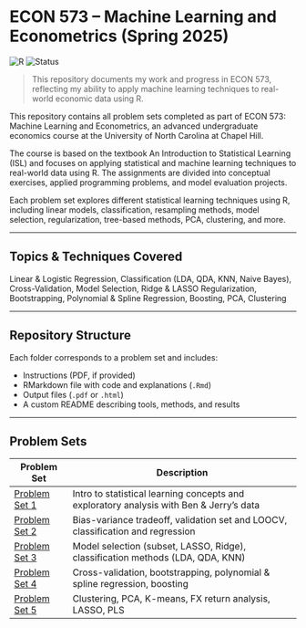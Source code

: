 # ECON 573 – Machine Learning and Econometrics (Spring 2025)

![R](https://img.shields.io/badge/Language-R-blue)
![Status](https://img.shields.io/badge/Complete-Yes-brightgreen)

> This repository documents my work and progress in ECON 573, reflecting my ability to apply machine learning techniques to real-world economic data using R.
> 
This repository contains all problem sets completed as part of ECON 573: Machine Learning and Econometrics, an advanced undergraduate economics course at the University of North Carolina at Chapel Hill.

The course is based on the textbook An Introduction to Statistical Learning (ISL) and focuses on applying statistical and machine learning techniques to real-world data using R. The assignments are divided into conceptual exercises, applied programming problems, and model evaluation projects.

Each problem set explores different statistical learning techniques using R, including linear models, classification, resampling methods, model selection, regularization, tree-based methods, PCA, clustering, and more.

---
## Topics & Techniques Covered

Linear & Logistic Regression, Classification (LDA, QDA, KNN, Naive Bayes), Cross-Validation, Model Selection, Ridge & LASSO Regularization, Bootstrapping, Polynomial & Spline Regression, Boosting, PCA, Clustering

---

## Repository Structure

Each folder corresponds to a problem set and includes:

- Instructions (PDF, if provided)  
- RMarkdown file with code and explanations (`.Rmd`)  
- Output files (`.pdf` or `.html`)  
- A custom README describing tools, methods, and results

---

## Problem Sets

| Problem Set | Description |
|-------------|-------------|
| [Problem Set 1](./ps1) | Intro to statistical learning concepts and exploratory analysis with Ben & Jerry’s data |
| [Problem Set 2](./ps2) | Bias-variance tradeoff, validation set and LOOCV, classification and regression |
| [Problem Set 3](./ps3) | Model selection (subset, LASSO, Ridge), classification methods (LDA, QDA, KNN) |
| [Problem Set 4](./ps4) | Cross-validation, bootstrapping, polynomial & spline regression, boosting |
| [Problem Set 5](./ps5) | Clustering, PCA, K-means, FX return analysis, LASSO, PLS |
